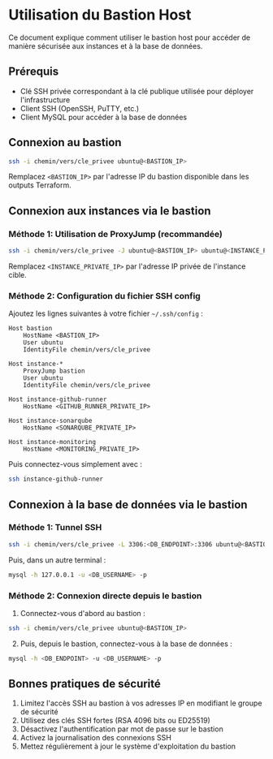 # Utilisation du Bastion Host

Ce document explique comment utiliser le bastion host pour accéder de manière sécurisée aux instances et à la base de données.

## Prérequis

- Clé SSH privée correspondant à la clé publique utilisée pour déployer l'infrastructure
- Client SSH (OpenSSH, PuTTY, etc.)
- Client MySQL pour accéder à la base de données

## Connexion au bastion

```bash
ssh -i chemin/vers/cle_privee ubuntu@<BASTION_IP>
```

Remplacez `<BASTION_IP>` par l'adresse IP du bastion disponible dans les outputs Terraform.

## Connexion aux instances via le bastion

### Méthode 1: Utilisation de ProxyJump (recommandée)

```bash
ssh -i chemin/vers/cle_privee -J ubuntu@<BASTION_IP> ubuntu@<INSTANCE_PRIVATE_IP>
```

Remplacez `<INSTANCE_PRIVATE_IP>` par l'adresse IP privée de l'instance cible.

### Méthode 2: Configuration du fichier SSH config

Ajoutez les lignes suivantes à votre fichier `~/.ssh/config` :

```
Host bastion
    HostName <BASTION_IP>
    User ubuntu
    IdentityFile chemin/vers/cle_privee

Host instance-*
    ProxyJump bastion
    User ubuntu
    IdentityFile chemin/vers/cle_privee

Host instance-github-runner
    HostName <GITHUB_RUNNER_PRIVATE_IP>

Host instance-sonarqube
    HostName <SONARQUBE_PRIVATE_IP>

Host instance-monitoring
    HostName <MONITORING_PRIVATE_IP>
```

Puis connectez-vous simplement avec :

```bash
ssh instance-github-runner
```

## Connexion à la base de données via le bastion

### Méthode 1: Tunnel SSH

```bash
ssh -i chemin/vers/cle_privee -L 3306:<DB_ENDPOINT>:3306 ubuntu@<BASTION_IP>
```

Puis, dans un autre terminal :

```bash
mysql -h 127.0.0.1 -u <DB_USERNAME> -p
```

### Méthode 2: Connexion directe depuis le bastion

1. Connectez-vous d'abord au bastion :

```bash
ssh -i chemin/vers/cle_privee ubuntu@<BASTION_IP>
```

2. Puis, depuis le bastion, connectez-vous à la base de données :

```bash
mysql -h <DB_ENDPOINT> -u <DB_USERNAME> -p
```

## Bonnes pratiques de sécurité

1. Limitez l'accès SSH au bastion à vos adresses IP en modifiant le groupe de sécurité
2. Utilisez des clés SSH fortes (RSA 4096 bits ou ED25519)
3. Désactivez l'authentification par mot de passe sur le bastion
4. Activez la journalisation des connexions SSH
5. Mettez régulièrement à jour le système d'exploitation du bastion